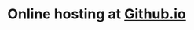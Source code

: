 # Online hosting at [Github.io](https://devenpatel19.github.io/web_fund_july23/registrationForm/index.html)
